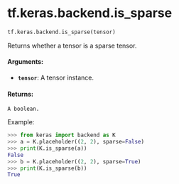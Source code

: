 <div itemscope itemtype="http://developers.google.com/ReferenceObject">
<meta itemprop="name" content="tf.keras.backend.is_sparse" />
<meta itemprop="path" content="Stable" />
</div>

# tf.keras.backend.is_sparse

``` python
tf.keras.backend.is_sparse(tensor)
```

Returns whether a tensor is a sparse tensor.

#### Arguments:

* <b>`tensor`</b>: A tensor instance.


#### Returns:

    A boolean.

Example:
```python
>>> from keras import backend as K
>>> a = K.placeholder((2, 2), sparse=False)
>>> print(K.is_sparse(a))
False
>>> b = K.placeholder((2, 2), sparse=True)
>>> print(K.is_sparse(b))
True
```